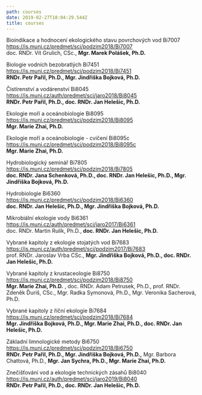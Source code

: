 ```yaml
---
path: courses
date: 2019-02-27T18:04:29.544Z
title: courses
---
```

Bioindikace a hodnocení ekologického stavu povrchových vod Bi7007\
<https://is.muni.cz/predmet/sci/podzim2018/Bi7007>\
doc. RNDr. Vít Grulich, CSc., **Mgr. Marek Polášek, Ph.D.**

Biologie vodních bezobratlých Bi7451\
<https://is.muni.cz/predmet/sci/podzim2018/Bi7451>\
**RNDr. Petr Pařil, Ph.D., Mgr. Jindřiška Bojková, Ph.D.**

Čistírenství a vodárenství Bi8045\
<https://is.muni.cz/auth/predmet/sci/jaro2018/Bi8045>\
**RNDr. Petr Pařil, Ph.D., doc. RNDr. Jan Helešic, Ph.D.**

Ekologie moří a oceánobiologie Bi8095\
<https://is.muni.cz/predmet/sci/podzim2018/Bi8095>\
**Mgr. Marie Zhai, Ph.D.**

Ekologie moří a oceánobiologie - cvičení Bi8095c\
<https://is.muni.cz/predmet/sci/podzim2018/Bi8095c>\
**Mgr. Marie Zhai, Ph.D.**

Hydrobiologický seminář Bi7805\
<https://is.muni.cz/predmet/sci/podzim2018/Bi7805>\
**doc. RNDr. Jana Schenková, Ph.D., doc. RNDr. Jan Helešic, Ph.D., Mgr. Jindřiška Bojková, Ph.D.**

Hydrobiologie Bi6360\
<https://is.muni.cz/predmet/sci/podzim2018/Bi6360>\
**doc. RNDr. Jan Helešic, Ph.D., Mgr. Jindřiška Bojková, Ph.D.**

Mikrobiální ekologie vody Bi6361\
<https://is.muni.cz/auth/predmet/sci/jaro2017/Bi6361>\
doc. RNDr. Martin Rulík, Ph.D., **doc. RNDr. Jan Helešic, Ph.D.**

Vybrané kapitoly z ekologie stojatých vod Bi7683\
<https://is.muni.cz/auth/predmet/sci/podzim2017/Bi7683>\
prof. RNDr. Jaroslav Vrba CSc., **Mgr. Jindřiška Bojková, Ph.D., doc. RNDr. Jan Helešic, Ph.D.**

Vybrané kapitoly z krustaceologie Bi8750\
<https://is.muni.cz/predmet/sci/podzim2018/Bi8750>\
**Mgr. Marie Zhai, Ph.D.** , doc. RNDr. Adam Petrusek, Ph.D., prof. RNDr. Zdeněk Ďuriš, CSc., Mgr. Radka Symonová, Ph.D., Mgr. Veronika Sacherová, Ph.D.

Vybrané kapitoly z říční ekologie Bi7684\
<https://is.muni.cz/predmet/sci/podzim2018/Bi7684>\
**Mgr. Jindřiška Bojková, Ph.D., Mgr. Marie Zhai, Ph.D., doc. RNDr. Jan Helešic, Ph.D.**

Základní limnologické metody Bi6750\
<https://is.muni.cz/predmet/sci/podzim2018/Bi6750>\
**RNDr. Petr Pařil, Ph.D., Mgr. Jindřiška Bojková, Ph.D.,** Mgr. Barbora Chattová, Ph.D., **Mgr. Jan Sychra, Ph.D., Mgr. Marie Zhai, Ph.D.**

Znečišťování vod a ekologie technických zásahů Bi8040\
<https://is.muni.cz/auth/predmet/sci/jaro2019/Bi8040>\
**RNDr. Petr Pařil, Ph.D., doc. RNDr. Jan Helešic, Ph.D.**

